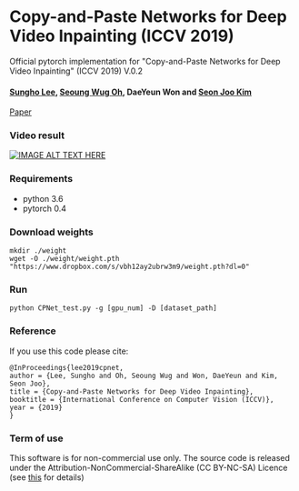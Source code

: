 # Copy-and-Paste Networks for Deep Video Inpainting (ICCV 2019)
Official pytorch implementation for "Copy-and-Paste Networks for Deep Video Inpainting" (ICCV 2019) V.0.2

#### [Sungho Lee](https://sites.google.com/view/sungholee), [Seoung Wug Oh](https://sites.google.com/view/seoungwugoh), DaeYeun Won and [Seon Joo Kim](https://sites.google.com/site/seonjookim/)

[Paper](https://www.dropbox.com/s/mvf5j6z6ja0vdpj/2855.pdf?dl=1)

### Video result
[![IMAGE ALT TEXT HERE](https://img.youtube.com/vi/BKdxR9bQQMU/0.jpg)](https://www.youtube.com/watch?v=BKdxR9bQQMU)

### Requirements
- python 3.6
- pytorch 0.4

### Download weights
```
mkdir ./weight
wget -O ./weight/weight.pth "https://www.dropbox.com/s/vbh12ay2ubrw3m9/weight.pth?dl=0"
```

### Run
```
python CPNet_test.py -g [gpu_num] -D [dataset_path]
```

### Reference

If you use this code please cite:

```
@InProceedings{lee2019cpnet,
author = {Lee, Sungho and Oh, Seoung Wug and Won, DaeYeun and Kim, Seon Joo},
title = {Copy-and-Paste Networks for Deep Video Inpainting},
booktitle = {International Conference on Computer Vision (ICCV)},
year = {2019}
}
```

### Term of use

This software is for non-commercial use only.
The source code is released under the Attribution-NonCommercial-ShareAlike (CC BY-NC-SA) Licence
(see [this](https://creativecommons.org/licenses/by-nc-sa/4.0/legalcode) for details)
